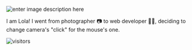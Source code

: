 ![enter image description here](https://i.ibb.co/nfyL6zq/hello.png)

I am Lola! I went from photographer 📷 to web developer 👩‍💻, deciding to change camera's "click" for the mouse's one.

![visitors](https://visitor-badge.glitch.me/badge?page_id=lolarufino&left_color=lightpink&right_color=gray)
